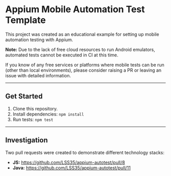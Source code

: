 # Appium Mobile Automation Test Template

This project was created as an educational example for setting up mobile automation testing with Appium.

**Note:** Due to the lack of free cloud resources to run Android emulators, automated tests cannot be executed in CI at this time.

If you know of any free services or platforms where mobile tests can be run (other than local environments), please consider raising a PR or leaving an issue with detailed information.

---

## Get Started

1. Clone this repository.
2. Install dependencies: `npm install`
3. Run tests: `npm test`

---

## Investigation

Two pull requests were created to demonstrate different technology stacks:
- **JS:** https://github.com/LSS35/appium-autotest/pull/8
- **Java:** https://github.com/LSS35/appium-autotest/pull/11
